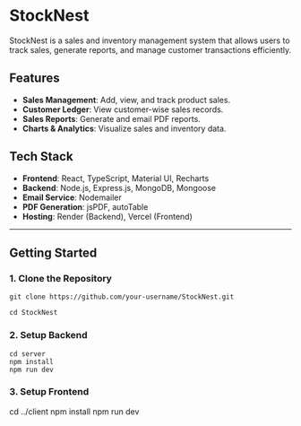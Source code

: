 # StockNest

StockNest is a sales and inventory management system that allows users to track sales, generate reports, and manage customer transactions efficiently.

## Features

- **Sales Management**: Add, view, and track product sales.
- **Customer Ledger**: View customer-wise sales records.
- **Sales Reports**: Generate and email PDF reports.
- **Charts & Analytics**: Visualize sales and inventory data.

## Tech Stack

- **Frontend**: React, TypeScript, Material UI, Recharts
- **Backend**: Node.js, Express.js, MongoDB, Mongoose
- **Email Service**: Nodemailer
- **PDF Generation**: jsPDF, autoTable
- **Hosting**: Render (Backend), Vercel (Frontend)

---

## Getting Started

### 1. Clone the Repository

```
git clone https://github.com/your-username/StockNest.git
```

```
cd StockNest
```


### 2. Setup Backend
```
cd server
npm install
npm run dev
```

### 3. Setup Frontend
cd ../client
npm install
npm run dev
